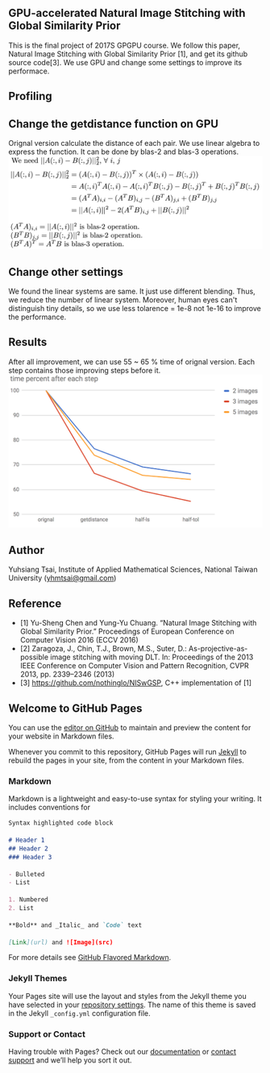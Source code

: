 ## GPU-accelerated Natural Image Stitching with Global Similarity Prior
This is the final project of 2017S GPGPU course. We follow this paper, Natural Image Stitching with Global Similarity Prior [1], and get its github source code[3]. We use GPU and change some settings to improve its performace.

## Profiling

## Change the getdistance function on GPU
Orignal version calculate the distance of each pair. We use linear algebra to express the function. It can be done by blas-2 and blas-3 operations.
![Get Distance Math](images/get_distance_math.png)
## Change other settings
We found the linear systems are same. It just use different blending. Thus, we reduce the number of linear system. Moreover, human eyes can't distinguish tiny details, so we use less tolarence = 1e-8 not 1e-16 to improve the performance.
## Results
After all improvement, we can use 55 ~ 65 % time of orignal version.
Each step contains those improving steps before it.
![Time Percent](images/time_percent.png)
## Author
Yuhsiang Tsai, Institute of Applied Mathematical Sciences, National Taiwan University (yhmtsai@gmail.com)

## Reference
- [1] Yu-Sheng Chen and Yung-Yu Chuang. “Natural Image Stitching with Global Similarity Prior.” Proceedings of European Conference on Computer Vision 2016 (ECCV 2016)
- [2] Zaragoza, J., Chin, T.J., Brown, M.S., Suter, D.: As-projective-as-possible image stitching with moving DLT. In: Proceedings of the 2013 IEEE Conference on Computer Vision and Pattern Recognition, CVPR 2013, pp. 2339–2346 (2013)
- [3] https://github.com/nothinglo/NISwGSP, C++ implementation of [1]

## Welcome to GitHub Pages

You can use the [editor on GitHub](https://github.com/yhmtsai/GPU-accelerated-Natural-Image-Stitching-with-Global-Similarity-Prior/edit/master/docs/README.md) to maintain and preview the content for your website in Markdown files.

Whenever you commit to this repository, GitHub Pages will run [Jekyll](https://jekyllrb.com/) to rebuild the pages in your site, from the content in your Markdown files.

### Markdown

Markdown is a lightweight and easy-to-use syntax for styling your writing. It includes conventions for

```markdown
Syntax highlighted code block

# Header 1
## Header 2
### Header 3

- Bulleted
- List

1. Numbered
2. List

**Bold** and _Italic_ and `Code` text

[Link](url) and ![Image](src)
```

For more details see [GitHub Flavored Markdown](https://guides.github.com/features/mastering-markdown/).

### Jekyll Themes

Your Pages site will use the layout and styles from the Jekyll theme you have selected in your [repository settings](https://github.com/yhmtsai/GPU-accelerated-Natural-Image-Stitching-with-Global-Similarity-Prior/settings). The name of this theme is saved in the Jekyll `_config.yml` configuration file.

### Support or Contact

Having trouble with Pages? Check out our [documentation](https://help.github.com/categories/github-pages-basics/) or [contact support](https://github.com/contact) and we’ll help you sort it out.
